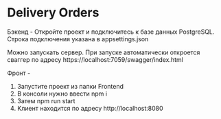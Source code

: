 # Delivery Orders

Бэкенд - 
Откройте проект и подключитесь к базе данных PostgreSQL. Строка подключения указана в appsettings.json

Можно запускать сервер. При запуске автоматически откроется сваггер по адресу https://localhost:7059/swagger/index.html

Фронт - 
1) Запустите проект из папки Frontend
2) В консоли нужно ввести npm i
3) Затем npm run start
4) Клиент находится по адресу http://localhost:8080
 
